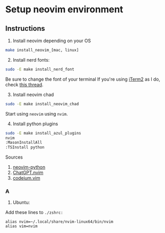# Setup neovim environment


## Instructions

1. Install neovim depending on your OS

```bash
make install_neovim_[mac, linux]
```

2. Install nerd fonts:

```bash
sudo -E make install_nerd_font
```

Be sure to change the font of your terminal
If you're using [iTerm2](https://iterm2.com/) as I do, check [this thread](https://stackoverflow.com/questions/72184554/how-to-fix-nvchad-not-displaying-icons).


3. Install neovim chad

```bash
sudo -E make install_neovim_chad 
```

Start using `neovim` using `nvim`.

4. Install python plugins

```bash
sudo -E make install_azul_plugins
nvim
:MasonInstallAll
:TSInstall python
```

Sources

1. [neovim-python](https://github.com/dreamsofcode-io/neovim-python)
2. [ChatGPT.nvim](https://github.com/jackMort/ChatGPT.nvim)
3. [codeium.vim](https://github.com/Exafunction/codeium.vim)



### A

1. Ubuntu:

Add these lines to `./zshrc:`

```
alias nvim=~/.local/share/nvim-linux64/bin/nvim
alias vim=nvim
```
